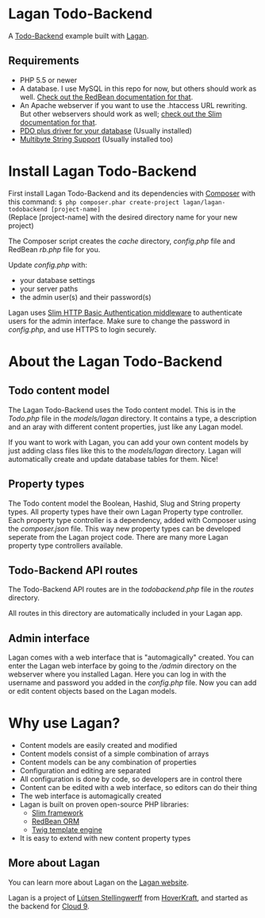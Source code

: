 Lagan Todo-Backend
==================

A [Todo-Backend](http://www.todobackend.com/) example built with [Lagan](https://www.laganphp.com/).


Requirements
------------

- PHP 5.5 or newer
- A database. I use MySQL in this repo for now, but others should work as well. [Check out the RedBean documentation for that](http://redbeanphp.com/index.php?p=/connection).
- An Apache webserver if you want to use the .htaccess URL rewriting. But other webservers should work as well; [check out the Slim documentation for that](http://www.slimframework.com/docs/start/web-servers.html).
- [PDO plus driver for your database](http://php.net/manual/en/book.pdo.php) (Usually installed)
- [Multibyte String Support](http://php.net/manual/en/book.mbstring.php) (Usually installed too)



Install Lagan Todo-Backend
==========================

First install Lagan Todo-Backend and its dependencies with [Composer](https://getcomposer.org/) with this command: `$ php composer.phar create-project lagan/lagan-todobackend [project-name]`  
(Replace [project-name] with the desired directory name for your new project)

The Composer script creates the *cache* directory, *config.php* file and RedBean *rb.php* file for you.

Update *config.php* with:
- your database settings
- your server paths
- the admin user(s) and their password(s)

Lagan uses [Slim HTTP Basic Authentication middleware](http://www.appelsiini.net/projects/slim-basic-auth) to authenticate users for the admin interface. Make sure to change the password in *config.php*, and use HTTPS to login securely.



About the Lagan Todo-Backend
============================


Todo content model
------------------

The Lagan Todo-Backend uses the Todo content model. This is in the *Todo.php* file in the *models/lagan* directory. It contains a type, a description and an aray with different content properties, just like any Lagan model.

If you want to work with Lagan, you can add your own content models by just adding class files like this to the *models/lagan* directory. Lagan will automatically create and update database tables for them. Nice!


Property types
--------------

The Todo content model the Boolean, Hashid, Slug and String property types. All property types have their own Lagan Property type controller. Each property type controller is a dependency, added with Composer using the *composer.json* file. This way new property types can be developed seperate from the Lagan project code. There are many more Lagan property type controllers available.


Todo-Backend API routes
-----------------------

The Todo-Backend API routes are in the *todobackend.php* file in the *routes* directory.

All routes in this directory are automatically included in your Lagan app.


Admin interface
---------------
Lagan comes with a web interface that is "automagically" created. You can enter the Lagan web interface by going to the */admin* directory on the webserver where you installed Lagan. Here you can log in with the username and password you added in the *config.php* file. Now you can add or edit content objects based on the Lagan models.



Why use Lagan?
==============

- Content models are easily created and modified
- Content models consist of a simple combination of arrays
- Content models can be any combination of properties
- Configuration and editing are separated
- All configuration is done by code, so developers are in control there
- Content can be edited with a web interface, so editors can do their thing
- The web interface is automagically created
- Lagan is built on proven open-source PHP libraries:
  - [Slim framework](http://www.slimframework.com/)
  - [RedBean ORM](http://redbeanphp.com/)
  - [Twig template engine](http://twig.sensiolabs.org/)
- It is easy to extend with new content property types


More about Lagan
----------------

You can learn more about Lagan on the [Lagan website](https://www.laganphp.com/).



Lagan is a project of [Lútsen Stellingwerff](http://lutsen.land/) from [HoverKraft](http://www.hoverkraft.nl/), and started as the backend for [Cloud 9](https://www.cloud9.world/).
